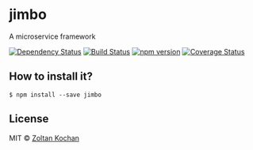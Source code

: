 # jimbo

A microservice framework


[![Dependency Status](https://david-dm.org/zkochan/jimbo/status.svg?style=flat)](https://david-dm.org/zkochan/jimbo)
[![Build Status](https://travis-ci.org/zkochan/jimbo.svg?branch=master)](https://travis-ci.org/zkochan/jimbo)
[![npm version](https://badge.fury.io/js/jimbo.svg)](http://badge.fury.io/js/jimbo)
[![Coverage Status](https://coveralls.io/repos/zkochan/jimbo/badge.svg?branch=master&service=github)](https://coveralls.io/github/zkochan/jimbo?branch=master)


## How to install it?

```
$ npm install --save jimbo
```


## License

MIT © [Zoltan Kochan](https://www.kochan.io)
